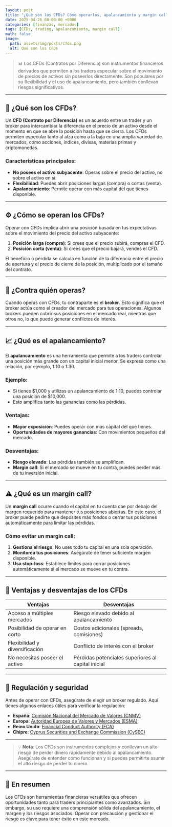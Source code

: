 ```yaml
---
layout: post
title: "¿Qué son los CFDs? Cómo operarlos, apalancamiento y margin call"
date: 2025-04-26 08:00:00 +0000
categories: [finanzas, mercados]
tags: [CFDs, trading, apalancamiento, margin call]
math: false
image:
  path: assets/img/posts/cfds.png
  alt: Qué son los CFDs
---
```


> 📊 Los CFDs (Contratos por Diferencia) son instrumentos financieros derivados que permiten a los traders especular sobre el movimiento de precios de activos sin poseerlos directamente. Son populares por su flexibilidad y el uso de apalancamiento, pero también conllevan riesgos significativos.

---

## 🧐 ¿Qué son los CFDs?

Un **CFD (Contrato por Diferencia)** es un acuerdo entre un trader y un broker para intercambiar la diferencia en el precio de un activo desde el momento en que se abre la posición hasta que se cierra. Los CFDs permiten especular tanto al alza como a la baja en una amplia variedad de mercados, como acciones, índices, divisas, materias primas y criptomonedas.

### Características principales:
- **No posees el activo subyacente**: Operas sobre el precio del activo, no sobre el activo en sí.
- **Flexibilidad**: Puedes abrir posiciones largas (compra) o cortas (venta).
- **Apalancamiento**: Permite operar con más capital del que tienes disponible.

---

## ⚙️ ¿Cómo se operan los CFDs?

Operar con CFDs implica abrir una posición basada en tus expectativas sobre el movimiento del precio del activo subyacente:

1. **Posición larga (compra)**: Si crees que el precio subirá, compras el CFD.
2. **Posición corta (venta)**: Si crees que el precio bajará, vendes el CFD.

El beneficio o pérdida se calcula en función de la diferencia entre el precio de apertura y el precio de cierre de la posición, multiplicado por el tamaño del contrato.

---

## 🤝 ¿Contra quién operas?

Cuando operas con CFDs, tu contraparte es el **broker**. Esto significa que el broker actúa como el creador del mercado para tus operaciones. Algunos brokers pueden cubrir sus posiciones en el mercado real, mientras que otros no, lo que puede generar conflictos de interés.

---

## 📈 ¿Qué es el apalancamiento?

El **apalancamiento** es una herramienta que permite a los traders controlar una posición más grande con un capital inicial menor. Se expresa como una relación, por ejemplo, 1:10 o 1:30.

### Ejemplo:
- Si tienes $1,000 y utilizas un apalancamiento de 1:10, puedes controlar una posición de $10,000.
- Esto amplifica tanto las ganancias como las pérdidas.

### Ventajas:
- **Mayor exposición**: Puedes operar con más capital del que tienes.
- **Oportunidades de mayores ganancias**: Con movimientos pequeños del mercado.

### Desventajas:
- **Riesgo elevado**: Las pérdidas también se amplifican.
- **Margin call**: Si el mercado se mueve en tu contra, puedes perder más de tu inversión inicial.

---

## ⚠️ ¿Qué es un margin call?

Un **margin call** ocurre cuando el capital en tu cuenta cae por debajo del margen requerido para mantener tus posiciones abiertas. En este caso, el broker puede pedirte que deposites más fondos o cerrar tus posiciones automáticamente para limitar las pérdidas.

### Cómo evitar un margin call:
1. **Gestiona el riesgo**: No uses todo tu capital en una sola operación.
2. **Monitorea tus posiciones**: Asegúrate de tener suficiente margen disponible.
3. **Usa stop-loss**: Establece límites para cerrar posiciones automáticamente si el mercado se mueve en tu contra.

---

## 🧾 Ventajas y desventajas de los CFDs

| Ventajas                       | Desventajas                                        |
| ------------------------------ | -------------------------------------------------- |
| Acceso a múltiples mercados    | Riesgo elevado debido al apalancamiento            |
| Posibilidad de operar en corto | Costos adicionales (spreads, comisiones)           |
| Flexibilidad y diversificación | Conflicto de interés con el broker                 |
| No necesitas poseer el activo  | Pérdidas potenciales superiores al capital inicial |

---

## 🔗 Regulación y seguridad

Antes de operar con CFDs, asegúrate de elegir un broker regulado. Aquí tienes algunos enlaces útiles para verificar la regulación:

- **España**: [Comisión Nacional del Mercado de Valores (CNMV)](https://www.cnmv.es)
- **Europa**: [Autoridad Europea de Valores y Mercados (ESMA)](https://www.esma.europa.eu)
- **Reino Unido**: [Financial Conduct Authority (FCA)](https://www.fca.org.uk)
- **Chipre**: [Cyprus Securities and Exchange Commission (CySEC)](https://www.cysec.gov.cy)

---

> 💡 **Nota**: Los CFDs son instrumentos complejos y conllevan un alto riesgo de perder dinero rápidamente debido al apalancamiento. Asegúrate de entender cómo funcionan y si puedes permitirte asumir el alto riesgo de perder tu dinero.

---

## 🧠 En resumen

Los CFDs son herramientas financieras versátiles que ofrecen oportunidades tanto para traders principiantes como avanzados. Sin embargo, su uso requiere una comprensión sólida del apalancamiento, el margen y los riesgos asociados. Operar con precaución y gestionar el riesgo es clave para tener éxito en este mercado.
